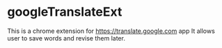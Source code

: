 googleTranslateExt
==================
This is a chrome extension for https://translate.google.com app
It allows user to save words and revise them later.
